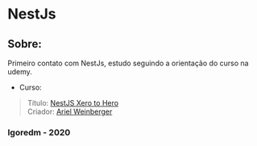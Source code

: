 # NestJs

## Sobre:

Primeiro contato com NestJs, estudo seguindo a orientação do curso na udemy.

* Curso:
> Título: [NestJS Xero to Hero](https://www.udemy.com/course/nestjs-zero-to-hero)  
> Criador: [Ariel Weinberger](https://github.com/arielweinberger)  

### Igoredm - 2020

